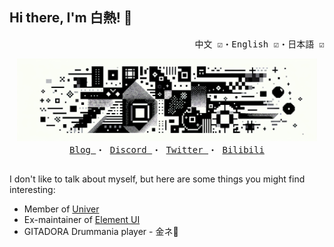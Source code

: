 ## Hi there, I'm 白熱! 👋

<pre align="right">中文 ☑️・English ☑️・日本語 ☑️</pre>

<div align="center">
  <picture>
    <source media="(prefers-color-scheme: dark)" srcset="assets/dark.png">
    <source media="(prefers-color-scheme: light)" srcset="assets/light.png">
    <img width="480" alt="banner" src="assets/light.png">
  </picture>
</div>

<div align="center">
  <samp>
    <a href="https://asaki.me" target="_blank" rel="noopener noreferrer">
      Blog
    </a>
    ・
    <a href="https://discordapp.com/users/__jikkai__" target="_blank" rel="noopener noreferrer">
      Discord
    </a>
    ・
    <a href="https://x.com/yoruhato" target="_blank" rel="noopener noreferrer">
      Twitter
    </a>
    ・
    <a href="https://space.bilibili.com/132248" target="_blank" rel="noopener noreferrer">
      Bilibili
    </a>
  </samp>
</div>

##

I don't like to talk about myself, but here are some things you might find interesting:

- Member of [Univer](https://github.com/dream-num/univer)
- Ex-maintainer of [Element UI](https://github.com/elemefe/element)
- GITADORA Drummania player - 金ネ💛
